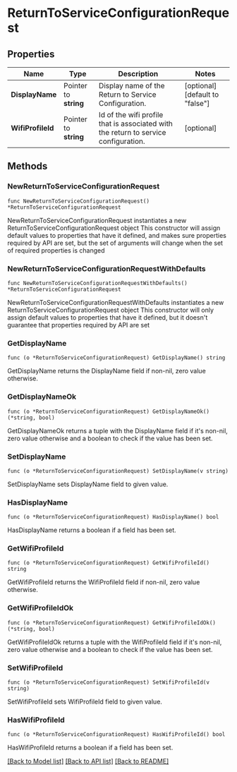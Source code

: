# ReturnToServiceConfigurationRequest

## Properties

Name | Type | Description | Notes
------------ | ------------- | ------------- | -------------
**DisplayName** | Pointer to **string** | Display name of the Return to Service Configuration. | [optional] [default to "false"]
**WifiProfileId** | Pointer to **string** | Id of the wifi profile that is associated with the return to service configuration. | [optional] 

## Methods

### NewReturnToServiceConfigurationRequest

`func NewReturnToServiceConfigurationRequest() *ReturnToServiceConfigurationRequest`

NewReturnToServiceConfigurationRequest instantiates a new ReturnToServiceConfigurationRequest object
This constructor will assign default values to properties that have it defined,
and makes sure properties required by API are set, but the set of arguments
will change when the set of required properties is changed

### NewReturnToServiceConfigurationRequestWithDefaults

`func NewReturnToServiceConfigurationRequestWithDefaults() *ReturnToServiceConfigurationRequest`

NewReturnToServiceConfigurationRequestWithDefaults instantiates a new ReturnToServiceConfigurationRequest object
This constructor will only assign default values to properties that have it defined,
but it doesn't guarantee that properties required by API are set

### GetDisplayName

`func (o *ReturnToServiceConfigurationRequest) GetDisplayName() string`

GetDisplayName returns the DisplayName field if non-nil, zero value otherwise.

### GetDisplayNameOk

`func (o *ReturnToServiceConfigurationRequest) GetDisplayNameOk() (*string, bool)`

GetDisplayNameOk returns a tuple with the DisplayName field if it's non-nil, zero value otherwise
and a boolean to check if the value has been set.

### SetDisplayName

`func (o *ReturnToServiceConfigurationRequest) SetDisplayName(v string)`

SetDisplayName sets DisplayName field to given value.

### HasDisplayName

`func (o *ReturnToServiceConfigurationRequest) HasDisplayName() bool`

HasDisplayName returns a boolean if a field has been set.

### GetWifiProfileId

`func (o *ReturnToServiceConfigurationRequest) GetWifiProfileId() string`

GetWifiProfileId returns the WifiProfileId field if non-nil, zero value otherwise.

### GetWifiProfileIdOk

`func (o *ReturnToServiceConfigurationRequest) GetWifiProfileIdOk() (*string, bool)`

GetWifiProfileIdOk returns a tuple with the WifiProfileId field if it's non-nil, zero value otherwise
and a boolean to check if the value has been set.

### SetWifiProfileId

`func (o *ReturnToServiceConfigurationRequest) SetWifiProfileId(v string)`

SetWifiProfileId sets WifiProfileId field to given value.

### HasWifiProfileId

`func (o *ReturnToServiceConfigurationRequest) HasWifiProfileId() bool`

HasWifiProfileId returns a boolean if a field has been set.


[[Back to Model list]](../README.md#documentation-for-models) [[Back to API list]](../README.md#documentation-for-api-endpoints) [[Back to README]](../README.md)


